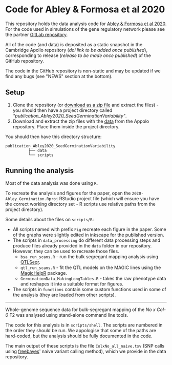 # Code for Abley & Formosa et al 2020

This repository holds the data analysis code for [Abley & Formosa et al 2020](). For the code used in simulations of the gene regulatory network please see the partner [GitLab repository](https://gitlab.com/slcu/teamJL/abaga). 

All of the code (and data) is deposited as a static snapshot in the Cambridge Apollo repository (_doi link to be added once published_), corresponding to release (_release to be made once published_) of the GitHub repository.

The code in the GitHub repository is non-static and may be updated if we find any bugs (see "NEWS" section at the bottom).

## Setup

1. Clone the repository (or [download as a zip file]() and extract the files) - you should then have a project directory called _"publication_Abley2020_SeedGerminationVariability"_.
2. Download and extract the zip files with the [data]() from the Appolo repository. Place them inside the project directory. 

You should then have this directory structure: 

```
publication_Abley2020_SeedGerminationVariability
          ├── data
          └── scripts
```

## Running the analysis

Most of the data analysis was done using `R`. 

To recreate the analysis and figures for the paper, open the `2020-Abley_Germination.Rproj` RStudio project file (which will ensure you have the correct working directory set - R scripts use relative paths from the project directory).

Some details about the files on `scripts/R`:

- All scripts named with prefix `Fig` recreate each figure in the paper. Some of the graphs were slightly edited in inkscape for the published version.
- The scripts in `data_processing` do different data processing steps and produce files already provided in the `data` folder in our repository. However, they can be used to recreate those files. 
  - `bsa_run_scans.R` - run the bulk segregant mapping analysis using [QTLSeqr](https://github.com/bmansfeld/QTLseqr).
  - `qtl_run_scans.R` - fit the QTL models on the MAGIC lines using the [MagicHelpR](https://github.com/tavareshugo/MagicHelpR) package. 
  - `GerminationData_MakingLongTables.R` - takes the raw phenotype data and reshapes it into a suitable format for figures. 
- The scripts in `functions` contain some custom functions used in some of the analysis (they are loaded from other scripts).

----

Whole-genome sequence data for bulk-segregant mapping of the _No x Col-0_ F2 was analysed using stand-alone command line tools. 

The code for this analysis is in `scripts/shell`. The scripts are numbered in the order they should be run. We appologise that some of the paths are hard-coded, but the analysis should be fully documented in the code. 

The main output of these scripts is the file `ColxNo_all_naive.tsv` (SNP calls using [freebayes](https://github.com/ekg/freebayes)' naive variant calling method), which we provide in the data repository. 

